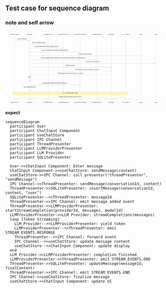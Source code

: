 ## Test case for sequence diagram

### note and self arrow

<svg aria-roledescription="sequence" role="graphics-document document" viewBox="-50 -10 2165 1011" style="max-width: 2165px;" xmlns:xlink="http://www.w3.org/1999/xlink" xmlns="http://www.w3.org/2000/svg" width="100%" id="mermaid-wm7lhi8d8si"><g><rect class="actor actor-bottom" ry="3" rx="3" name="Other" height="65" width="150" stroke="#666" fill="#eaeaea" y="925" x="1915"></rect><text style="text-anchor: middle; font-size: 16px; font-weight: 400;" class="actor actor-box" alignment-baseline="central" dominant-baseline="central" y="957.5" x="1990"><tspan dy="0" x="1990">Other</tspan></text></g><g><rect class="actor actor-bottom" ry="3" rx="3" name="SQLite" height="65" width="150" stroke="#666" fill="#eaeaea" y="925" x="1715"></rect><text style="text-anchor: middle; font-size: 16px; font-weight: 400;" class="actor actor-box" alignment-baseline="central" dominant-baseline="central" y="957.5" x="1790"><tspan dy="0" x="1790">SQLite</tspan></text></g><g><rect class="actor actor-bottom" ry="3" rx="3" name="IPC" height="65" width="150" stroke="#666" fill="#eaeaea" y="925" x="1515"></rect><text style="text-anchor: middle; font-size: 16px; font-weight: 400;" class="actor actor-box" alignment-baseline="central" dominant-baseline="central" y="957.5" x="1590"><tspan dy="0" x="1590">"IPC Channel"</tspan></text></g><g><rect class="actor actor-bottom" ry="3" rx="3" name="Event" height="65" width="150" stroke="#666" fill="#eaeaea" y="925" x="1315"></rect><text style="text-anchor: middle; font-size: 16px; font-weight: 400;" class="actor actor-box" alignment-baseline="central" dominant-baseline="central" y="957.5" x="1390"><tspan dy="0" x="1390">"EventBus"</tspan></text></g><g><rect class="actor actor-bottom" ry="3" rx="3" name="Thread" height="65" width="152" stroke="#666" fill="#eaeaea" y="925" x="1113"></rect><text style="text-anchor: middle; font-size: 16px; font-weight: 400;" class="actor actor-box" alignment-baseline="central" dominant-baseline="central" y="957.5" x="1189"><tspan dy="0" x="1189">"ThreadPresenter"</tspan></text></g><g><rect class="actor actor-bottom" ry="3" rx="3" name="LLM" height="65" width="194" stroke="#666" fill="#eaeaea" y="925" x="869"></rect><text style="text-anchor: middle; font-size: 16px; font-weight: 400;" class="actor actor-box" alignment-baseline="central" dominant-baseline="central" y="957.5" x="966"><tspan dy="0" x="966">"LLMProviderPresenter"</tspan></text></g><g><rect class="actor actor-bottom" ry="3" rx="3" name="Window" height="65" width="161" stroke="#666" fill="#eaeaea" y="925" x="658"></rect><text style="text-anchor: middle; font-size: 16px; font-weight: 400;" class="actor actor-box" alignment-baseline="central" dominant-baseline="central" y="957.5" x="738.5"><tspan dy="0" x="738.5">"WindowPresenter"</tspan></text></g><g><rect class="actor actor-bottom" ry="3" rx="3" name="Config" height="65" width="150" stroke="#666" fill="#eaeaea" y="925" x="458"></rect><text style="text-anchor: middle; font-size: 16px; font-weight: 400;" class="actor actor-box" alignment-baseline="central" dominant-baseline="central" y="957.5" x="533"><tspan dy="0" x="533">"ConfigPresenter"</tspan></text></g><g><rect class="actor actor-bottom" ry="3" rx="3" name="P" height="65" width="150" stroke="#666" fill="#eaeaea" y="925" x="205"></rect><text style="text-anchor: middle; font-size: 16px; font-weight: 400;" class="actor actor-box" alignment-baseline="central" dominant-baseline="central" y="957.5" x="280"><tspan dy="0" x="280">"Presenter"</tspan></text></g><g><rect class="actor actor-bottom" ry="3" rx="3" name="Main" height="65" width="150" stroke="#666" fill="#eaeaea" y="925" x="0"></rect><text style="text-anchor: middle; font-size: 16px; font-weight: 400;" class="actor actor-box" alignment-baseline="central" dominant-baseline="central" y="957.5" x="75"><tspan dy="0" x="75">"Main Process"</tspan></text></g><g><line name="Other" stroke="#999" stroke-width="0.5px" class="actor-line 200" y2="925" x2="1990" y1="65" x1="1990" id="actor17"></line><g id="root-17"><rect class="actor actor-top" ry="3" rx="3" name="Other" height="65" width="150" stroke="#666" fill="#eaeaea" y="0" x="1915"></rect><text style="text-anchor: middle; font-size: 16px; font-weight: 400;" class="actor actor-box" alignment-baseline="central" dominant-baseline="central" y="32.5" x="1990"><tspan dy="0" x="1990">Other</tspan></text></g></g><g><line name="SQLite" stroke="#999" stroke-width="0.5px" class="actor-line 200" y2="925" x2="1790" y1="65" x1="1790" id="actor16"></line><g id="root-16"><rect class="actor actor-top" ry="3" rx="3" name="SQLite" height="65" width="150" stroke="#666" fill="#eaeaea" y="0" x="1715"></rect><text style="text-anchor: middle; font-size: 16px; font-weight: 400;" class="actor actor-box" alignment-baseline="central" dominant-baseline="central" y="32.5" x="1790"><tspan dy="0" x="1790">SQLite</tspan></text></g></g><g><line name="IPC" stroke="#999" stroke-width="0.5px" class="actor-line 200" y2="925" x2="1590" y1="65" x1="1590" id="actor15"></line><g id="root-15"><rect class="actor actor-top" ry="3" rx="3" name="IPC" height="65" width="150" stroke="#666" fill="#eaeaea" y="0" x="1515"></rect><text style="text-anchor: middle; font-size: 16px; font-weight: 400;" class="actor actor-box" alignment-baseline="central" dominant-baseline="central" y="32.5" x="1590"><tspan dy="0" x="1590">"IPC Channel"</tspan></text></g></g><g><line name="Event" stroke="#999" stroke-width="0.5px" class="actor-line 200" y2="925" x2="1390" y1="65" x1="1390" id="actor14"></line><g id="root-14"><rect class="actor actor-top" ry="3" rx="3" name="Event" height="65" width="150" stroke="#666" fill="#eaeaea" y="0" x="1315"></rect><text style="text-anchor: middle; font-size: 16px; font-weight: 400;" class="actor actor-box" alignment-baseline="central" dominant-baseline="central" y="32.5" x="1390"><tspan dy="0" x="1390">"EventBus"</tspan></text></g></g><g><line name="Thread" stroke="#999" stroke-width="0.5px" class="actor-line 200" y2="925" x2="1189" y1="65" x1="1189" id="actor13"></line><g id="root-13"><rect class="actor actor-top" ry="3" rx="3" name="Thread" height="65" width="152" stroke="#666" fill="#eaeaea" y="0" x="1113"></rect><text style="text-anchor: middle; font-size: 16px; font-weight: 400;" class="actor actor-box" alignment-baseline="central" dominant-baseline="central" y="32.5" x="1189"><tspan dy="0" x="1189">"ThreadPresenter"</tspan></text></g></g><g><line name="LLM" stroke="#999" stroke-width="0.5px" class="actor-line 200" y2="925" x2="966" y1="65" x1="966" id="actor12"></line><g id="root-12"><rect class="actor actor-top" ry="3" rx="3" name="LLM" height="65" width="194" stroke="#666" fill="#eaeaea" y="0" x="869"></rect><text style="text-anchor: middle; font-size: 16px; font-weight: 400;" class="actor actor-box" alignment-baseline="central" dominant-baseline="central" y="32.5" x="966"><tspan dy="0" x="966">"LLMProviderPresenter"</tspan></text></g></g><g><line name="Window" stroke="#999" stroke-width="0.5px" class="actor-line 200" y2="925" x2="738.5" y1="65" x1="738.5" id="actor11"></line><g id="root-11"><rect class="actor actor-top" ry="3" rx="3" name="Window" height="65" width="161" stroke="#666" fill="#eaeaea" y="0" x="658"></rect><text style="text-anchor: middle; font-size: 16px; font-weight: 400;" class="actor actor-box" alignment-baseline="central" dominant-baseline="central" y="32.5" x="738.5"><tspan dy="0" x="738.5">"WindowPresenter"</tspan></text></g></g><g><line name="Config" stroke="#999" stroke-width="0.5px" class="actor-line 200" y2="925" x2="533" y1="65" x1="533" id="actor10"></line><g id="root-10"><rect class="actor actor-top" ry="3" rx="3" name="Config" height="65" width="150" stroke="#666" fill="#eaeaea" y="0" x="458"></rect><text style="text-anchor: middle; font-size: 16px; font-weight: 400;" class="actor actor-box" alignment-baseline="central" dominant-baseline="central" y="32.5" x="533"><tspan dy="0" x="533">"ConfigPresenter"</tspan></text></g></g><g><line name="P" stroke="#999" stroke-width="0.5px" class="actor-line 200" y2="925" x2="280" y1="65" x1="280" id="actor9"></line><g id="root-9"><rect class="actor actor-top" ry="3" rx="3" name="P" height="65" width="150" stroke="#666" fill="#eaeaea" y="0" x="205"></rect><text style="text-anchor: middle; font-size: 16px; font-weight: 400;" class="actor actor-box" alignment-baseline="central" dominant-baseline="central" y="32.5" x="280"><tspan dy="0" x="280">"Presenter"</tspan></text></g></g><g><line name="Main" stroke="#999" stroke-width="0.5px" class="actor-line 200" y2="925" x2="75" y1="65" x1="75" id="actor8"></line><g id="root-8"><rect class="actor actor-top" ry="3" rx="3" name="Main" height="65" width="150" stroke="#666" fill="#eaeaea" y="0" x="0"></rect><text style="text-anchor: middle; font-size: 16px; font-weight: 400;" class="actor actor-box" alignment-baseline="central" dominant-baseline="central" y="32.5" x="75"><tspan dy="0" x="75">"Main Process"</tspan></text></g></g><style>#mermaid-wm7lhi8d8si{font-family:ui-sans-serif,-apple-system,system-ui,Segoe UI,Helvetica;font-size:16px;fill:#333;}@keyframes edge-animation-frame{from{stroke-dashoffset:0;}}@keyframes dash{to{stroke-dashoffset:0;}}#mermaid-wm7lhi8d8si .edge-animation-slow{stroke-dasharray:9,5!important;stroke-dashoffset:900;animation:dash 50s linear infinite;stroke-linecap:round;}#mermaid-wm7lhi8d8si .edge-animation-fast{stroke-dasharray:9,5!important;stroke-dashoffset:900;animation:dash 20s linear infinite;stroke-linecap:round;}#mermaid-wm7lhi8d8si .error-icon{fill:#dddddd;}#mermaid-wm7lhi8d8si .error-text{fill:#222222;stroke:#222222;}#mermaid-wm7lhi8d8si .edge-thickness-normal{stroke-width:1px;}#mermaid-wm7lhi8d8si .edge-thickness-thick{stroke-width:3.5px;}#mermaid-wm7lhi8d8si .edge-pattern-solid{stroke-dasharray:0;}#mermaid-wm7lhi8d8si .edge-thickness-invisible{stroke-width:0;fill:none;}#mermaid-wm7lhi8d8si .edge-pattern-dashed{stroke-dasharray:3;}#mermaid-wm7lhi8d8si .edge-pattern-dotted{stroke-dasharray:2;}#mermaid-wm7lhi8d8si .marker{fill:#999;stroke:#999;}#mermaid-wm7lhi8d8si .marker.cross{stroke:#999;}#mermaid-wm7lhi8d8si svg{font-family:ui-sans-serif,-apple-system,system-ui,Segoe UI,Helvetica;font-size:16px;}#mermaid-wm7lhi8d8si p{margin:0;}#mermaid-wm7lhi8d8si .actor{stroke:#cccccc;fill:#ffffff;}#mermaid-wm7lhi8d8si text.actor&gt;tspan{fill:#333;stroke:none;}#mermaid-wm7lhi8d8si .actor-line{stroke:#cccccc;}#mermaid-wm7lhi8d8si .messageLine0{stroke-width:1.5;stroke-dasharray:none;stroke:#999999;}#mermaid-wm7lhi8d8si .messageLine1{stroke-width:1.5;stroke-dasharray:2,2;stroke:#999999;}#mermaid-wm7lhi8d8si #arrowhead path{fill:#999999;stroke:#999999;}#mermaid-wm7lhi8d8si .sequenceNumber{fill:#666666;}#mermaid-wm7lhi8d8si #sequencenumber{fill:#999999;}#mermaid-wm7lhi8d8si #crosshead path{fill:#999999;stroke:#999999;}#mermaid-wm7lhi8d8si .messageText{fill:#333333;stroke:none;}#mermaid-wm7lhi8d8si .labelBox{stroke:#dddddd;fill:#ffffff;}#mermaid-wm7lhi8d8si .labelText,#mermaid-wm7lhi8d8si .labelText&gt;tspan{fill:#333;stroke:none;}#mermaid-wm7lhi8d8si .loopText,#mermaid-wm7lhi8d8si .loopText&gt;tspan{fill:#333;stroke:none;}#mermaid-wm7lhi8d8si .loopLine{stroke-width:2px;stroke-dasharray:2,2;stroke:#dddddd;fill:#dddddd;}#mermaid-wm7lhi8d8si .note{stroke:#e6d280;fill:#fff5ad;}#mermaid-wm7lhi8d8si .noteText,#mermaid-wm7lhi8d8si .noteText&gt;tspan{fill:#333;stroke:none;}#mermaid-wm7lhi8d8si .activation0{fill:hsl(-120, 0%, 91.7647058824%);stroke:hsl(-120, 0%, 81.7647058824%);}#mermaid-wm7lhi8d8si .activation1{fill:hsl(-120, 0%, 91.7647058824%);stroke:hsl(-120, 0%, 81.7647058824%);}#mermaid-wm7lhi8d8si .activation2{fill:hsl(-120, 0%, 91.7647058824%);stroke:hsl(-120, 0%, 81.7647058824%);}#mermaid-wm7lhi8d8si .actorPopupMenu{position:absolute;}#mermaid-wm7lhi8d8si .actorPopupMenuPanel{position:absolute;fill:#ffffff;box-shadow:0px 8px 16px 0px rgba(0,0,0,0.2);filter:drop-shadow(3px 5px 2px rgb(0 0 0 / 0.4));}#mermaid-wm7lhi8d8si .actor-man line{stroke:#cccccc;fill:#ffffff;}#mermaid-wm7lhi8d8si .actor-man circle,#mermaid-wm7lhi8d8si line{stroke:#cccccc;fill:#ffffff;stroke-width:2px;}#mermaid-wm7lhi8d8si :root{--mermaid-font-family:"trebuchet ms",verdana,arial,sans-serif;}</style><g></g><defs><symbol height="24" width="24" id="computer"><path d="M2 2v13h20v-13h-20zm18 11h-16v-9h16v9zm-10.228 6l.466-1h3.524l.467 1h-4.457zm14.228 3h-24l2-6h2.104l-1.33 4h18.45l-1.297-4h2.073l2 6zm-5-10h-14v-7h14v7z" transform="scale(.5)"></path></symbol></defs><defs><symbol clip-rule="evenodd" fill-rule="evenodd" id="database"><path d="M12.258.001l.256.004.255.005.253.008.251.01.249.012.247.015.246.016.242.019.241.02.239.023.236.024.233.027.231.028.229.031.225.032.223.034.22.036.217.038.214.04.211.041.208.043.205.045.201.046.198.048.194.05.191.051.187.053.183.054.18.056.175.057.172.059.168.06.163.061.16.063.155.064.15.066.074.033.073.033.071.034.07.034.069.035.068.035.067.035.066.035.064.036.064.036.062.036.06.036.06.037.058.037.058.037.055.038.055.038.053.038.052.038.051.039.05.039.048.039.047.039.045.04.044.04.043.04.041.04.04.041.039.041.037.041.036.041.034.041.033.042.032.042.03.042.029.042.027.042.026.043.024.043.023.043.021.043.02.043.018.044.017.043.015.044.013.044.012.044.011.045.009.044.007.045.006.045.004.045.002.045.001.045v17l-.001.045-.002.045-.004.045-.006.045-.007.045-.009.044-.011.045-.012.044-.013.044-.015.044-.017.043-.018.044-.02.043-.021.043-.023.043-.024.043-.026.043-.027.042-.029.042-.03.042-.032.042-.033.042-.034.041-.036.041-.037.041-.039.041-.04.041-.041.04-.043.04-.044.04-.045.04-.047.039-.048.039-.05.039-.051.039-.052.038-.053.038-.055.038-.055.038-.058.037-.058.037-.06.037-.06.036-.062.036-.064.036-.064.036-.066.035-.067.035-.068.035-.069.035-.07.034-.071.034-.073.033-.074.033-.15.066-.155.064-.16.063-.163.061-.168.06-.172.059-.175.057-.18.056-.183.054-.187.053-.191.051-.194.05-.198.048-.201.046-.205.045-.208.043-.211.041-.214.04-.217.038-.22.036-.223.034-.225.032-.229.031-.231.028-.233.027-.236.024-.239.023-.241.02-.242.019-.246.016-.247.015-.249.012-.251.01-.253.008-.255.005-.256.004-.258.001-.258-.001-.256-.004-.255-.005-.253-.008-.251-.01-.249-.012-.247-.015-.245-.016-.243-.019-.241-.02-.238-.023-.236-.024-.234-.027-.231-.028-.228-.031-.226-.032-.223-.034-.22-.036-.217-.038-.214-.04-.211-.041-.208-.043-.204-.045-.201-.046-.198-.048-.195-.05-.19-.051-.187-.053-.184-.054-.179-.056-.176-.057-.172-.059-.167-.06-.164-.061-.159-.063-.155-.064-.151-.066-.074-.033-.072-.033-.072-.034-.07-.034-.069-.035-.068-.035-.067-.035-.066-.035-.064-.036-.063-.036-.062-.036-.061-.036-.06-.037-.058-.037-.057-.037-.056-.038-.055-.038-.053-.038-.052-.038-.051-.039-.049-.039-.049-.039-.046-.039-.046-.04-.044-.04-.043-.04-.041-.04-.04-.041-.039-.041-.037-.041-.036-.041-.034-.041-.033-.042-.032-.042-.03-.042-.029-.042-.027-.042-.026-.043-.024-.043-.023-.043-.021-.043-.02-.043-.018-.044-.017-.043-.015-.044-.013-.044-.012-.044-.011-.045-.009-.044-.007-.045-.006-.045-.004-.045-.002-.045-.001-.045v-17l.001-.045.002-.045.004-.045.006-.045.007-.045.009-.044.011-.045.012-.044.013-.044.015-.044.017-.043.018-.044.02-.043.021-.043.023-.043.024-.043.026-.043.027-.042.029-.042.03-.042.032-.042.033-.042.034-.041.036-.041.037-.041.039-.041.04-.041.041-.04.043-.04.044-.04.046-.04.046-.039.049-.039.049-.039.051-.039.052-.038.053-.038.055-.038.056-.038.057-.037.058-.037.06-.037.061-.036.062-.036.063-.036.064-.036.066-.035.067-.035.068-.035.069-.035.07-.034.072-.034.072-.033.074-.033.151-.066.155-.064.159-.063.164-.061.167-.06.172-.059.176-.057.179-.056.184-.054.187-.053.19-.051.195-.05.198-.048.201-.046.204-.045.208-.043.211-.041.214-.04.217-.038.22-.036.223-.034.226-.032.228-.031.231-.028.234-.027.236-.024.238-.023.241-.02.243-.019.245-.016.247-.015.249-.012.251-.01.253-.008.255-.005.256-.004.258-.001.258.001zm-9.258 20.499v.01l.001.021.003.021.004.022.005.021.006.022.007.022.009.023.01.022.011.023.012.023.013.023.015.023.016.024.017.023.018.024.019.024.021.024.022.025.023.024.024.025.052.049.056.05.061.051.066.051.07.051.075.051.079.052.084.052.088.052.092.052.097.052.102.051.105.052.11.052.114.051.119.051.123.051.127.05.131.05.135.05.139.048.144.049.147.047.152.047.155.047.16.045.163.045.167.043.171.043.176.041.178.041.183.039.187.039.19.037.194.035.197.035.202.033.204.031.209.03.212.029.216.027.219.025.222.024.226.021.23.02.233.018.236.016.24.015.243.012.246.01.249.008.253.005.256.004.259.001.26-.001.257-.004.254-.005.25-.008.247-.011.244-.012.241-.014.237-.016.233-.018.231-.021.226-.021.224-.024.22-.026.216-.027.212-.028.21-.031.205-.031.202-.034.198-.034.194-.036.191-.037.187-.039.183-.04.179-.04.175-.042.172-.043.168-.044.163-.045.16-.046.155-.046.152-.047.148-.048.143-.049.139-.049.136-.05.131-.05.126-.05.123-.051.118-.052.114-.051.11-.052.106-.052.101-.052.096-.052.092-.052.088-.053.083-.051.079-.052.074-.052.07-.051.065-.051.06-.051.056-.05.051-.05.023-.024.023-.025.021-.024.02-.024.019-.024.018-.024.017-.024.015-.023.014-.024.013-.023.012-.023.01-.023.01-.022.008-.022.006-.022.006-.022.004-.022.004-.021.001-.021.001-.021v-4.127l-.077.055-.08.053-.083.054-.085.053-.087.052-.09.052-.093.051-.095.05-.097.05-.1.049-.102.049-.105.048-.106.047-.109.047-.111.046-.114.045-.115.045-.118.044-.12.043-.122.042-.124.042-.126.041-.128.04-.13.04-.132.038-.134.038-.135.037-.138.037-.139.035-.142.035-.143.034-.144.033-.147.032-.148.031-.15.03-.151.03-.153.029-.154.027-.156.027-.158.026-.159.025-.161.024-.162.023-.163.022-.165.021-.166.02-.167.019-.169.018-.169.017-.171.016-.173.015-.173.014-.175.013-.175.012-.177.011-.178.01-.179.008-.179.008-.181.006-.182.005-.182.004-.184.003-.184.002h-.37l-.184-.002-.184-.003-.182-.004-.182-.005-.181-.006-.179-.008-.179-.008-.178-.01-.176-.011-.176-.012-.175-.013-.173-.014-.172-.015-.171-.016-.17-.017-.169-.018-.167-.019-.166-.02-.165-.021-.163-.022-.162-.023-.161-.024-.159-.025-.157-.026-.156-.027-.155-.027-.153-.029-.151-.03-.15-.03-.148-.031-.146-.032-.145-.033-.143-.034-.141-.035-.14-.035-.137-.037-.136-.037-.134-.038-.132-.038-.13-.04-.128-.04-.126-.041-.124-.042-.122-.042-.12-.044-.117-.043-.116-.045-.113-.045-.112-.046-.109-.047-.106-.047-.105-.048-.102-.049-.1-.049-.097-.05-.095-.05-.093-.052-.09-.051-.087-.052-.085-.053-.083-.054-.08-.054-.077-.054v4.127zm0-5.654v.011l.001.021.003.021.004.021.005.022.006.022.007.022.009.022.01.022.011.023.012.023.013.023.015.024.016.023.017.024.018.024.019.024.021.024.022.024.023.025.024.024.052.05.056.05.061.05.066.051.07.051.075.052.079.051.084.052.088.052.092.052.097.052.102.052.105.052.11.051.114.051.119.052.123.05.127.051.131.05.135.049.139.049.144.048.147.048.152.047.155.046.16.045.163.045.167.044.171.042.176.042.178.04.183.04.187.038.19.037.194.036.197.034.202.033.204.032.209.03.212.028.216.027.219.025.222.024.226.022.23.02.233.018.236.016.24.014.243.012.246.01.249.008.253.006.256.003.259.001.26-.001.257-.003.254-.006.25-.008.247-.01.244-.012.241-.015.237-.016.233-.018.231-.02.226-.022.224-.024.22-.025.216-.027.212-.029.21-.03.205-.032.202-.033.198-.035.194-.036.191-.037.187-.039.183-.039.179-.041.175-.042.172-.043.168-.044.163-.045.16-.045.155-.047.152-.047.148-.048.143-.048.139-.05.136-.049.131-.05.126-.051.123-.051.118-.051.114-.052.11-.052.106-.052.101-.052.096-.052.092-.052.088-.052.083-.052.079-.052.074-.051.07-.052.065-.051.06-.05.056-.051.051-.049.023-.025.023-.024.021-.025.02-.024.019-.024.018-.024.017-.024.015-.023.014-.023.013-.024.012-.022.01-.023.01-.023.008-.022.006-.022.006-.022.004-.021.004-.022.001-.021.001-.021v-4.139l-.077.054-.08.054-.083.054-.085.052-.087.053-.09.051-.093.051-.095.051-.097.05-.1.049-.102.049-.105.048-.106.047-.109.047-.111.046-.114.045-.115.044-.118.044-.12.044-.122.042-.124.042-.126.041-.128.04-.13.039-.132.039-.134.038-.135.037-.138.036-.139.036-.142.035-.143.033-.144.033-.147.033-.148.031-.15.03-.151.03-.153.028-.154.028-.156.027-.158.026-.159.025-.161.024-.162.023-.163.022-.165.021-.166.02-.167.019-.169.018-.169.017-.171.016-.173.015-.173.014-.175.013-.175.012-.177.011-.178.009-.179.009-.179.007-.181.007-.182.005-.182.004-.184.003-.184.002h-.37l-.184-.002-.184-.003-.182-.004-.182-.005-.181-.007-.179-.007-.179-.009-.178-.009-.176-.011-.176-.012-.175-.013-.173-.014-.172-.015-.171-.016-.17-.017-.169-.018-.167-.019-.166-.02-.165-.021-.163-.022-.162-.023-.161-.024-.159-.025-.157-.026-.156-.027-.155-.028-.153-.028-.151-.03-.15-.03-.148-.031-.146-.033-.145-.033-.143-.033-.141-.035-.14-.036-.137-.036-.136-.037-.134-.038-.132-.039-.13-.039-.128-.04-.126-.041-.124-.042-.122-.043-.12-.043-.117-.044-.116-.044-.113-.046-.112-.046-.109-.046-.106-.047-.105-.048-.102-.049-.1-.049-.097-.05-.095-.051-.093-.051-.09-.051-.087-.053-.085-.052-.083-.054-.08-.054-.077-.054v4.139zm0-5.666v.011l.001.02.003.022.004.021.005.022.006.021.007.022.009.023.01.022.011.023.012.023.013.023.015.023.016.024.017.024.018.023.019.024.021.025.022.024.023.024.024.025.052.05.056.05.061.05.066.051.07.051.075.052.079.051.084.052.088.052.092.052.097.052.102.052.105.051.11.052.114.051.119.051.123.051.127.05.131.05.135.05.139.049.144.048.147.048.152.047.155.046.16.045.163.045.167.043.171.043.176.042.178.04.183.04.187.038.19.037.194.036.197.034.202.033.204.032.209.03.212.028.216.027.219.025.222.024.226.021.23.02.233.018.236.017.24.014.243.012.246.01.249.008.253.006.256.003.259.001.26-.001.257-.003.254-.006.25-.008.247-.01.244-.013.241-.014.237-.016.233-.018.231-.02.226-.022.224-.024.22-.025.216-.027.212-.029.21-.03.205-.032.202-.033.198-.035.194-.036.191-.037.187-.039.183-.039.179-.041.175-.042.172-.043.168-.044.163-.045.16-.045.155-.047.152-.047.148-.048.143-.049.139-.049.136-.049.131-.051.126-.05.123-.051.118-.052.114-.051.11-.052.106-.052.101-.052.096-.052.092-.052.088-.052.083-.052.079-.052.074-.052.07-.051.065-.051.06-.051.056-.05.051-.049.023-.025.023-.025.021-.024.02-.024.019-.024.018-.024.017-.024.015-.023.014-.024.013-.023.012-.023.01-.022.01-.023.008-.022.006-.022.006-.022.004-.022.004-.021.001-.021.001-.021v-4.153l-.077.054-.08.054-.083.053-.085.053-.087.053-.09.051-.093.051-.095.051-.097.05-.1.049-.102.048-.105.048-.106.048-.109.046-.111.046-.114.046-.115.044-.118.044-.12.043-.122.043-.124.042-.126.041-.128.04-.13.039-.132.039-.134.038-.135.037-.138.036-.139.036-.142.034-.143.034-.144.033-.147.032-.148.032-.15.03-.151.03-.153.028-.154.028-.156.027-.158.026-.159.024-.161.024-.162.023-.163.023-.165.021-.166.02-.167.019-.169.018-.169.017-.171.016-.173.015-.173.014-.175.013-.175.012-.177.01-.178.01-.179.009-.179.007-.181.006-.182.006-.182.004-.184.003-.184.001-.185.001-.185-.001-.184-.001-.184-.003-.182-.004-.182-.006-.181-.006-.179-.007-.179-.009-.178-.01-.176-.01-.176-.012-.175-.013-.173-.014-.172-.015-.171-.016-.17-.017-.169-.018-.167-.019-.166-.02-.165-.021-.163-.023-.162-.023-.161-.024-.159-.024-.157-.026-.156-.027-.155-.028-.153-.028-.151-.03-.15-.03-.148-.032-.146-.032-.145-.033-.143-.034-.141-.034-.14-.036-.137-.036-.136-.037-.134-.038-.132-.039-.13-.039-.128-.041-.126-.041-.124-.041-.122-.043-.12-.043-.117-.044-.116-.044-.113-.046-.112-.046-.109-.046-.106-.048-.105-.048-.102-.048-.1-.05-.097-.049-.095-.051-.093-.051-.09-.052-.087-.052-.085-.053-.083-.053-.08-.054-.077-.054v4.153zm8.74-8.179l-.257.004-.254.005-.25.008-.247.011-.244.012-.241.014-.237.016-.233.018-.231.021-.226.022-.224.023-.22.026-.216.027-.212.028-.21.031-.205.032-.202.033-.198.034-.194.036-.191.038-.187.038-.183.04-.179.041-.175.042-.172.043-.168.043-.163.045-.16.046-.155.046-.152.048-.148.048-.143.048-.139.049-.136.05-.131.05-.126.051-.123.051-.118.051-.114.052-.11.052-.106.052-.101.052-.096.052-.092.052-.088.052-.083.052-.079.052-.074.051-.07.052-.065.051-.06.05-.056.05-.051.05-.023.025-.023.024-.021.024-.02.025-.019.024-.018.024-.017.023-.015.024-.014.023-.013.023-.012.023-.01.023-.01.022-.008.022-.006.023-.006.021-.004.022-.004.021-.001.021-.001.021.001.021.001.021.004.021.004.022.006.021.006.023.008.022.01.022.01.023.012.023.013.023.014.023.015.024.017.023.018.024.019.024.02.025.021.024.023.024.023.025.051.05.056.05.06.05.065.051.07.052.074.051.079.052.083.052.088.052.092.052.096.052.101.052.106.052.11.052.114.052.118.051.123.051.126.051.131.05.136.05.139.049.143.048.148.048.152.048.155.046.16.046.163.045.168.043.172.043.175.042.179.041.183.04.187.038.191.038.194.036.198.034.202.033.205.032.21.031.212.028.216.027.22.026.224.023.226.022.231.021.233.018.237.016.241.014.244.012.247.011.25.008.254.005.257.004.26.001.26-.001.257-.004.254-.005.25-.008.247-.011.244-.012.241-.014.237-.016.233-.018.231-.021.226-.022.224-.023.22-.026.216-.027.212-.028.21-.031.205-.032.202-.033.198-.034.194-.036.191-.038.187-.038.183-.04.179-.041.175-.042.172-.043.168-.043.163-.045.16-.046.155-.046.152-.048.148-.048.143-.048.139-.049.136-.05.131-.05.126-.051.123-.051.118-.051.114-.052.11-.052.106-.052.101-.052.096-.052.092-.052.088-.052.083-.052.079-.052.074-.051.07-.052.065-.051.06-.05.056-.05.051-.05.023-.025.023-.024.021-.024.02-.025.019-.024.018-.024.017-.023.015-.024.014-.023.013-.023.012-.023.01-.023.01-.022.008-.022.006-.023.006-.021.004-.022.004-.021.001-.021.001-.021-.001-.021-.001-.021-.004-.021-.004-.022-.006-.021-.006-.023-.008-.022-.01-.022-.01-.023-.012-.023-.013-.023-.014-.023-.015-.024-.017-.023-.018-.024-.019-.024-.02-.025-.021-.024-.023-.024-.023-.025-.051-.05-.056-.05-.06-.05-.065-.051-.07-.052-.074-.051-.079-.052-.083-.052-.088-.052-.092-.052-.096-.052-.101-.052-.106-.052-.11-.052-.114-.052-.118-.051-.123-.051-.126-.051-.131-.05-.136-.05-.139-.049-.143-.048-.148-.048-.152-.048-.155-.046-.16-.046-.163-.045-.168-.043-.172-.043-.175-.042-.179-.041-.183-.04-.187-.038-.191-.038-.194-.036-.198-.034-.202-.033-.205-.032-.21-.031-.212-.028-.216-.027-.22-.026-.224-.023-.226-.022-.231-.021-.233-.018-.237-.016-.241-.014-.244-.012-.247-.011-.25-.008-.254-.005-.257-.004-.26-.001-.26.001z" transform="scale(.5)"></path></symbol></defs><defs><symbol height="24" width="24" id="clock"><path d="M12 2c5.514 0 10 4.486 10 10s-4.486 10-10 10-10-4.486-10-10 4.486-10 10-10zm0-2c-6.627 0-12 5.373-12 12s5.373 12 12 12 12-5.373 12-12-5.373-12-12-12zm5.848 12.459c.202.038.202.333.001.372-1.907.361-6.045 1.111-6.547 1.111-.719 0-1.301-.582-1.301-1.301 0-.512.77-5.447 1.125-7.445.034-.192.312-.181.343.014l.985 6.238 5.394 1.011z" transform="scale(.5)"></path></symbol></defs><defs><marker orient="auto-start-reverse" markerHeight="12" markerWidth="12" markerUnits="userSpaceOnUse" refY="5" refX="7.9" id="arrowhead"><path d="M -1 0 L 10 5 L 0 10 z"></path></marker></defs><defs><marker refY="4.5" refX="4" orient="auto" markerHeight="8" markerWidth="15" id="crosshead"><path style="stroke-dasharray: 0, 0;" d="M 1,2 L 6,7 M 6,2 L 1,7" stroke-width="1pt" stroke="#000000" fill="none"></path></marker></defs><defs><marker orient="auto" markerHeight="28" markerWidth="20" refY="7" refX="15.5" id="filled-head"><path d="M 18,7 L9,13 L14,7 L9,1 Z"></path></marker></defs><defs><marker orient="auto" markerHeight="40" markerWidth="60" refY="15" refX="15" id="sequencenumber"><circle r="6" cy="15" cx="15"></circle></marker></defs><g></g><g><rect class="note" height="42" width="1565" stroke="#666" fill="#EDF2AE" y="811" x="50"></rect><text style="font-size: 16px; font-weight: 400;" dy="1em" class="noteText" alignment-baseline="middle" dominant-baseline="middle" text-anchor="middle" y="816" x="833"><tspan x="833">"IPC Communication Setup"</tspan></text></g><text style="font-size: 16px; font-weight: 400;" dy="1em" class="messageText" alignment-baseline="middle" dominant-baseline="middle" text-anchor="middle" y="80" x="176">"Create Presenter"</text><line style="fill: none;" marker-end="url(#arrowhead)" stroke="none" stroke-width="2" class="messageLine0" y2="117" x2="276" y1="117" x1="76"></line><text style="font-size: 16px; font-weight: 400;" dy="1em" class="messageText" alignment-baseline="middle" dominant-baseline="middle" text-anchor="middle" y="132" x="405">"Create ConfigPresenter"</text><line style="fill: none;" marker-end="url(#arrowhead)" stroke="none" stroke-width="2" class="messageLine0" y2="169" x2="529" y1="169" x1="281"></line><text style="font-size: 16px; font-weight: 400;" dy="1em" class="messageText" alignment-baseline="middle" dominant-baseline="middle" text-anchor="middle" y="184" x="508">"Create WindowPresenter(configPresenter)"</text><line style="fill: none;" marker-end="url(#arrowhead)" stroke="none" stroke-width="2" class="messageLine0" y2="221" x2="734.5" y1="221" x1="281"></line><text style="font-size: 16px; font-weight: 400;" dy="1em" class="messageText" alignment-baseline="middle" dominant-baseline="middle" text-anchor="middle" y="236" x="622">"Create LLMProviderPresenter(configPresenter)"</text><line style="fill: none;" marker-end="url(#arrowhead)" stroke="none" stroke-width="2" class="messageLine0" y2="273" x2="962" y1="273" x1="281"></line><text style="font-size: 16px; font-weight: 400;" dy="1em" class="messageText" alignment-baseline="middle" dominant-baseline="middle" text-anchor="middle" y="288" x="1032">"Create SQLitePresenter"</text><line style="fill: none;" marker-end="url(#arrowhead)" stroke="none" stroke-width="2" class="messageLine0" y2="325" x2="1782" y1="325" x1="281"></line><text style="font-size: 16px; font-weight: 400;" dy="1em" class="messageText" alignment-baseline="middle" dominant-baseline="middle" text-anchor="middle" y="340" x="733">"Create ThreadPresenter(sqlitePresenter, llmProviderPresenter, configPresenter)"</text><line style="fill: none;" marker-end="url(#arrowhead)" stroke="none" stroke-width="2" class="messageLine0" y2="377" x2="1185" y1="377" x1="281"></line><text style="font-size: 16px; font-weight: 400;" dy="1em" class="messageText" alignment-baseline="middle" dominant-baseline="middle" text-anchor="middle" y="392" x="1134">"Create other presenters"</text><line style="fill: none;" marker-end="url(#arrowhead)" stroke="none" stroke-width="2" class="messageLine0" y2="429" x2="1986" y1="429" x1="281"></line><text style="font-size: 16px; font-weight: 400;" dy="1em" class="messageText" alignment-baseline="middle" dominant-baseline="middle" text-anchor="middle" y="444" x="834">"setupEventBus()"</text><line style="fill: none;" marker-end="url(#arrowhead)" stroke="none" stroke-width="2" class="messageLine0" y2="481" x2="1386" y1="481" x1="281"></line><text style="font-size: 16px; font-weight: 400;" dy="1em" class="messageText" alignment-baseline="middle" dominant-baseline="middle" text-anchor="middle" y="496" x="1063">"emit WINDOW_EVENTS.READY_TO_SHOW"</text><line style="stroke-dasharray: 3, 3; fill: none;" marker-end="url(#arrowhead)" stroke="none" stroke-width="2" class="messageLine1" y2="533" x2="1386" y1="533" x1="739.5"></line><text style="font-size: 16px; font-weight: 400;" dy="1em" class="messageText" alignment-baseline="middle" dominant-baseline="middle" text-anchor="middle" y="548" x="837">"handle WINDOW_EVENTS.READY_TO_SHOW"</text><line style="stroke-dasharray: 3, 3; fill: none;" marker-end="url(#arrowhead)" stroke="none" stroke-width="2" class="messageLine1" y2="585" x2="284" y1="585" x1="1389"></line><text style="font-size: 16px; font-weight: 400;" dy="1em" class="messageText" alignment-baseline="middle" dominant-baseline="middle" text-anchor="middle" y="600" x="281">"init()"</text><path style="fill: none;" marker-end="url(#arrowhead)" stroke="none" stroke-width="2" class="messageLine0" d="M 281,637 C 341,627 341,667 281,657"></path><text style="font-size: 16px; font-weight: 400;" dy="1em" class="messageText" alignment-baseline="middle" dominant-baseline="middle" text-anchor="middle" y="682" x="622">"setProviders(configPresenter.getProviders())"</text><line style="fill: none;" marker-end="url(#arrowhead)" stroke="none" stroke-width="2" class="messageLine0" y2="719" x2="962" y1="719" x1="281"></line><text style="font-size: 16px; font-weight: 400;" dy="1em" class="messageText" alignment-baseline="middle" dominant-baseline="middle" text-anchor="middle" y="734" x="281">"syncCustomModels()"</text><path style="fill: none;" marker-end="url(#arrowhead)" stroke="none" stroke-width="2" class="messageLine0" d="M 281,771 C 341,761 341,801 281,791"></path><text style="font-size: 16px; font-weight: 400;" dy="1em" class="messageText" alignment-baseline="middle" dominant-baseline="middle" text-anchor="middle" y="868" x="831">"Register ipcMain.handle('presenter:call')"</text><line style="fill: none;" marker-end="url(#arrowhead)" stroke="none" stroke-width="2" class="messageLine0" y2="905" x2="1586" y1="905" x1="76"></line></svg>

**expect**

```
sequenceDiagram
  participant User
  participant ChatInput Component
  participant useChatStore
  participant IPC Channel
  participant ThreadPresenter
  participant LLMProviderPresenter
  participant LLM Provider
  participant SQLitePresenter

  User->>ChatInput Component: Enter message
  ChatInput Component->>useChatStore: sendMessage(content)
  useChatStore->>IPC Channel: call presenter("threadPresenter", "sendMessage")
  IPC Channel->>ThreadPresenter: sendMessage(conversationId, content)
  ThreadPresenter->>SQLitePresenter: insertMessage(conversationId, content, "user")
  SQLitePresenter-->>ThreadPresenter: messageId
  ThreadPresenter->>IPC Channel: emit message added event
  ThreadPresenter->>LLMProviderPresenter: startStreamCompletion(providerId, messages, modelId)
  LLMProviderPresenter->>LLM Provider: streamCompletions(messages)
  loop [Token Streaming]
    LLM Provider-->>LLMProviderPresenter: yield token
    LLMProviderPresenter-->>ThreadPresenter: emit STREAM_EVENTS.RESPONSE
    ThreadPresenter-->>IPC Channel: forward event
    IPC Channel-->>useChatStore: update message content
    useChatStore-->>ChatInput Component: update display
  end
  LLM Provider->>LLMProviderPresenter: completion finished
  LLMProviderPresenter->>ThreadPresenter: emit STREAM_EVENTS.END
  ThreadPresenter->>SQLitePresenter: updateMessage(messageId, finalContent)
  ThreadPresenter->>IPC Channel: emit STREAM_EVENTS.END
  IPC Channel->>useChatStore: finalize message
  useChatStore->>ChatInput Component: update UI
```